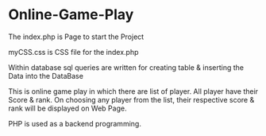 # Online-Game-Play
The index.php is Page to start the Project

myCSS.css is CSS file for the index.php

Within database sql queries are written for creating table & inserting the Data into the DataBase

This is online game play in which there are list of player. All player have their Score & rank. On choosing any player from the list, their respective score & rank will be displayed on Web Page.

PHP is used as a backend programming.

